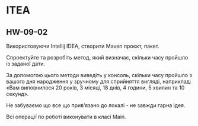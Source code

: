 # ITEA
## HW-09-02

Використовуючи Intellij IDEA, створити Maven проєкт, пакет.

Спроектуйте та розробіть метод, який визначає, скільки часу пройшло із заданої дати.

За допомогою цього методи виведіть у консоль, 
скільки часу пройшло з вашого дня народження у зручному для сприйняття вигляді, наприклад: 
«Вам виповнилося 20 років, 3 місяці, 18 днів, 4 години, 5 хвилин та 10 секунд».

Не забуваємо що все що привʼязано до локалі - не завжди гарна ідея.

Всі операції по роботі виконувати в класі Main.